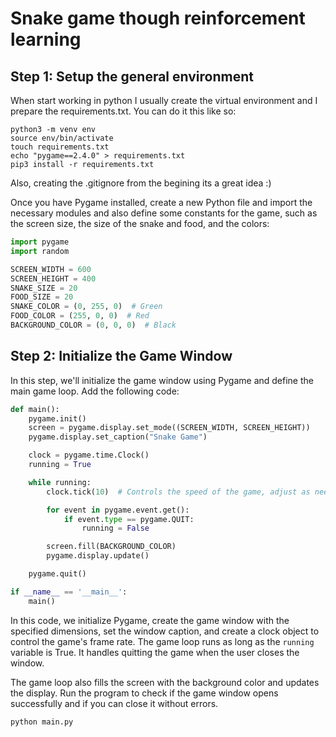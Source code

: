 # Snake game though reinforcement learning

## Step 1: Setup the general environment
When start working in python I usually create the virtual environment and I prepare the requirements.txt. You can do it this like so:

```shell
python3 -m venv env
source env/bin/activate
touch requirements.txt
echo "pygame==2.4.0" > requirements.txt
pip3 install -r requirements.txt
```
Also, creating the .gitignore from the begining its a great idea :)

Once you have Pygame installed, create a new Python file and import the necessary modules and also define some constants for the game, such as the screen size, the size of the snake and food, and the colors:

```python
import pygame
import random

SCREEN_WIDTH = 600
SCREEN_HEIGHT = 400
SNAKE_SIZE = 20
FOOD_SIZE = 20
SNAKE_COLOR = (0, 255, 0)  # Green
FOOD_COLOR = (255, 0, 0)  # Red
BACKGROUND_COLOR = (0, 0, 0)  # Black
```

## Step 2: Initialize the Game Window
In this step, we'll initialize the game window using Pygame and define the main game loop. Add the following code:

```python
def main():
    pygame.init()
    screen = pygame.display.set_mode((SCREEN_WIDTH, SCREEN_HEIGHT))
    pygame.display.set_caption("Snake Game")

    clock = pygame.time.Clock()
    running = True

    while running:
        clock.tick(10)  # Controls the speed of the game, adjust as needed

        for event in pygame.event.get():
            if event.type == pygame.QUIT:
                running = False

        screen.fill(BACKGROUND_COLOR)
        pygame.display.update()

    pygame.quit()

if __name__ == '__main__':
    main()
```

In this code, we initialize Pygame, create the game window with the specified dimensions, set the window caption, and create a clock object to control the game's frame rate. The game loop runs as long as the `running` variable is True. It handles quitting the game when the user closes the window.

The game loop also fills the screen with the background color and updates the display. Run the program to check if the game window opens successfully and if you can close it without errors.

```shell
python main.py
```


